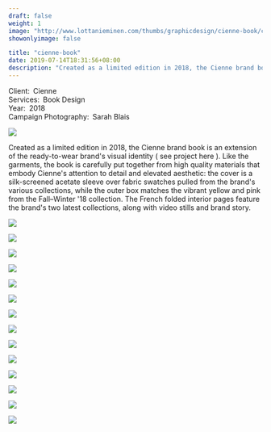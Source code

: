 ```yaml
---
draft: false
weight: 1
image: "http://www.lottanieminen.com/thumbs/graphicdesign/cienne-book/cienne-book-cover-02-2250x1500.jpg"
showonlyimage: false

title: "cienne-book"
date: 2019-07-14T18:31:56+08:00
description: "Created as a limited edition in 2018, the Cienne brand book is an extension of the ready-to-wear brand's visual identity ( see project here ). Like the garments, the book is carefully put together from high quality materials that embody Cienne's attention to detail and elevated aesthetic: the cover is a silk-screened acetate sleeve over fabric swatches pulled from the brand's various collections, while the outer box matches the vibrant yellow and pink from the Fall–Winter '18 collection. The French folded interior pages feature the brand's two latest collections, along with video stills and brand story."
---
```



<!--more-->
Client: Cienne  
Services: Book Design  
Year: 2018  
Campaign Photography: Sarah Blais  

![][1]

Created as a limited edition in 2018, the Cienne brand book is an extension of the ready-to-wear brand's visual identity ( see project here ). Like the garments, the book is carefully put together from high quality materials that embody Cienne's attention to detail and elevated aesthetic: the cover is a silk-screened acetate sleeve over fabric swatches pulled from the brand's various collections, while the outer box matches the vibrant yellow and pink from the Fall–Winter '18 collection. The French folded interior pages feature the brand's two latest collections, along with video stills and brand story.



![][2]

![][3]

![][4]

![][5]

![][6]

![][7]

![][8]

![][9]

![][10]

![][11]

![][12]

![][13]

![][14]

![][15]



[1]: http://www.lottanieminen.com/thumbs/graphicdesign/cienne-book/cienne-book-cover-02-2250x1500.jpg
[2]: http://www.lottanieminen.com/thumbs/graphicdesign/cienne-book/cienne-book-detail-08-2250x1500.jpg
[3]: http://www.lottanieminen.com/thumbs/graphicdesign/cienne-book/cienne-book-cover-01-2250x1500.jpg
[4]: http://www.lottanieminen.com/thumbs/graphicdesign/cienne-book/cienne-book-detail-02-2249x1500.jpg
[5]: http://www.lottanieminen.com/thumbs/graphicdesign/cienne-book/cienne-book-detail-26-2250x1500.jpg
[6]: http://www.lottanieminen.com/thumbs/graphicdesign/cienne-book/cienne-book-box-01-2250x1500.jpg
[7]: http://www.lottanieminen.com/thumbs/graphicdesign/cienne-book/cienne-book-detail-01-2219x1500.jpg
[8]: http://www.lottanieminen.com/thumbs/graphicdesign/cienne-book/cienne-book-spread-01-2250x1500.jpg
[9]: http://www.lottanieminen.com/thumbs/graphicdesign/cienne-book/cienne-book-spread-05-2250x1500.jpg
[10]: http://www.lottanieminen.com/thumbs/graphicdesign/cienne-book/cienne-book-detail-03-2250x1500.jpg
[11]: http://www.lottanieminen.com/thumbs/graphicdesign/cienne-book/cienne-book-detail-20-2250x1500.jpg
[12]: http://www.lottanieminen.com/thumbs/graphicdesign/cienne-book/cienne-book-detail-06-2250x1500.jpg
[13]: http://www.lottanieminen.com/thumbs/graphicdesign/cienne-book/cienne-book-detail-05-2250x1500.jpg
[14]: http://www.lottanieminen.com/thumbs/graphicdesign/cienne-book/cienne-book-spread-04-2250x1500.jpg
[15]: http://www.lottanieminen.com/thumbs/graphicdesign/cienne-book/cienne-book-spread-03-2250x1500.jpg
